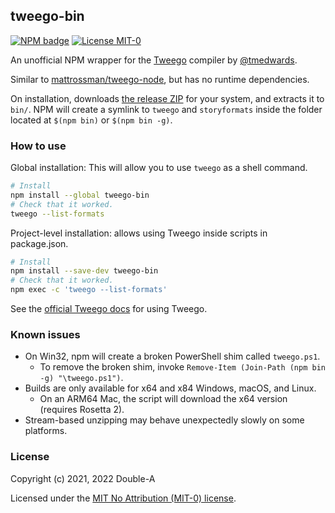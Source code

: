 ## tweego-bin

[![NPM badge](https://shields.io/npm/v/tweego-bin?style=for-the-badge)](https://www.npmjs.com/package/tweego-bin)
[![License MIT-0](https://img.shields.io/badge/license-MIT--0-red?style=for-the-badge)](LICENSE)


An unofficial NPM wrapper for the [Tweego](https://www.motoslave.net/tweego/) compiler by [@tmedwards](https://github.com/tmedwards/tweego).

Similar to [mattrossman/tweego-node](https://github.com/mattrossman/tweego-node), but has no runtime dependencies.

On installation, downloads [the release ZIP](https://github.com/tmedwards/tweego/releases/tag/v2.1.1) for your system, and extracts it to `bin/`. NPM will create a symlink to `tweego` and `storyformats` inside the folder located at `$(npm bin)` or `$(npm bin -g)`.

### How to use

Global installation: This will allow you to use `tweego` as a shell command.

```sh
# Install
npm install --global tweego-bin
# Check that it worked.
tweego --list-formats
```

Project-level installation: allows using Tweego inside scripts in package.json.
```sh
# Install
npm install --save-dev tweego-bin
# Check that it worked.
npm exec -c 'tweego --list-formats'
```

See the [official Tweego docs](https://www.motoslave.net/tweego/docs/) for using Tweego.

### Known issues

* On Win32, npm will create a broken PowerShell shim called `tweego.ps1`.
    * To remove the broken shim, invoke `Remove-Item (Join-Path (npm bin -g) "\tweego.ps1")`.
* Builds are only available for x64 and x84 Windows, macOS, and Linux.
    * On an ARM64 Mac, the script will download the x64 version (requires Rosetta 2).
* Stream-based unzipping may behave unexpectedly slowly on some platforms.

### License

Copyright (c) 2021, 2022 Double-A

Licensed under the [MIT No Attribution (MIT-0) license](https://github.com/aws/mit-0).

